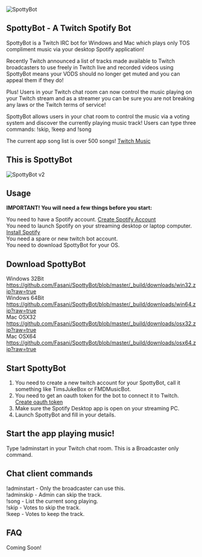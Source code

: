 ![SpottyBot](http://i.imgur.com/0ZJJA0Q.gif)

## SpottyBot - A Twitch Spotify Bot

SpottyBot is a Twitch IRC bot for Windows and Mac which plays only TOS compliment music via your desktop Spotify application!  

Recently Twitch announced a list of tracks made available to Twitch broadcasters to use freely in Twitch live and recorded videos using SpottyBot means your VODS should no longer get muted and you can appeal them if they do!

Plus! Users in your Twitch chat room can now control the music playing on your Twitch stream and as a streamer you can be sure you are not breaking any laws or the Twitch terms of service!

SpottyBot allows users in your chat room to control the music via a voting system and discover the currently playing music track! Users can type three commands: !skip, !keep and !song

The current app song list is over 500 songs! [Twitch Music](http://music.twitch.tv)

## This is SpottyBot

![SpottyBot v2](http://i.imgur.com/8BwkgD3.png)

## Usage

**IMPORTANT! You will need a few things before you start:**

You need to have a Spotify account. [Create Spotify Account](https://www.spotify.com/signup/)  
You need to launch Spotify on your streaming desktop or laptop computer. [Install Spotify](https://www.spotify.com/download/)  
You need a spare or new twitch bot account.  
You need to download SpottyBot for your OS.  

## Download SpottyBot
Windows 32Bit https://github.com/Fasani/SpottyBot/blob/master/_build/downloads/win32.zip?raw=true  
Windows 64Bit https://github.com/Fasani/SpottyBot/blob/master/_build/downloads/win64.zip?raw=true  
Mac OSX32 https://github.com/Fasani/SpottyBot/blob/master/_build/downloads/osx32.zip?raw=true  
Mac OSX64 https://github.com/Fasani/SpottyBot/blob/master/_build/downloads/osx64.zip?raw=true  

## Start SpottyBot

1. You need to create a new twitch account for your SpottyBot, call it something like TimsJukeBox or FMDMusicBot.
2. You need to get an oauth token for the bot to connect it to Twitch. [Create oauth token](http://twitchapps.com/tmi/)
3. Make sure the Spotify Desktop app is open on your streaming PC.
4. Launch SpottyBot and fill in your details.

## Start the app playing music!
Type !adminstart in your Twitch chat room. This is a Broadcaster only command.  

## Chat client commands
!adminstart - Only the broadcaster can use this.  
!adminskip - Admin can skip the track.  
!song - List the current song playing.  
!skip - Votes to skip the track.  
!keep - Votes to keep the track.  

## FAQ

Coming Soon!
